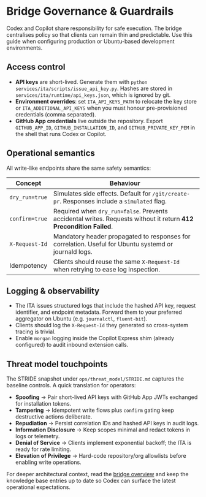 # Bridge Governance & Guardrails

Codex and Copilot share responsibility for safe execution. The bridge centralises policy so that
clients can remain thin and predictable. Use this guide when configuring production or Ubuntu-based
development environments.

## Access control

- **API keys** are short-lived. Generate them with `python services/ita/scripts/issue_api_key.py`.
  Hashes are stored in `services/ita/runtime/api_keys.json`, which is ignored by git.
- **Environment overrides**: set `ITA_API_KEYS_PATH` to relocate the key store or
  `ITA_ADDITIONAL_API_KEYS` when you must honour pre-provisioned credentials (comma separated).
- **GitHub App credentials** live outside the repository. Export `GITHUB_APP_ID`,
  `GITHUB_INSTALLATION_ID`, and `GITHUB_PRIVATE_KEY_PEM` in the shell that runs Codex or Copilot.

## Operational semantics

All write-like endpoints share the same safety semantics:

| Concept | Behaviour |
| --- | --- |
| `dry_run=true` | Simulates side effects. Default for `/git/create-pr`. Responses include a `simulated` flag. |
| `confirm=true` | Required when `dry_run=false`. Prevents accidental writes. Requests without it return **412 Precondition Failed**. |
| `X-Request-Id` | Mandatory header propagated to responses for correlation. Useful for Ubuntu systemd or journald logs. |
| Idempotency | Clients should reuse the same `X-Request-Id` when retrying to ease log inspection. |

## Logging & observability

- The ITA issues structured logs that include the hashed API key, request identifier, and endpoint
  metadata. Forward them to your preferred aggregator on Ubuntu (e.g. `journalctl`, `fluent-bit`).
- Clients should log the `X-Request-Id` they generated so cross-system tracing is trivial.
- Enable `morgan` logging inside the Copilot Express shim (already configured) to audit inbound
  extension calls.

## Threat model touchpoints

The STRIDE snapshot under `ops/threat_model/STRIDE.md` captures the baseline controls. A quick
translation for operators:

- **Spoofing** → Pair short-lived API keys with GitHub App JWTs exchanged for installation tokens.
- **Tampering** → Idempotent write flows plus `confirm` gating keep destructive actions deliberate.
- **Repudiation** → Persist correlation IDs and hashed API keys in audit logs.
- **Information Disclosure** → Keep scopes minimal and redact tokens in logs or telemetry.
- **Denial of Service** → Clients implement exponential backoff; the ITA is ready for rate limiting.
- **Elevation of Privilege** → Hard-code repository/org allowlists before enabling write operations.

For deeper architectural context, read the [bridge overview](overview.md) and keep the knowledge base
entries up to date so Codex can surface the latest operational expectations.

